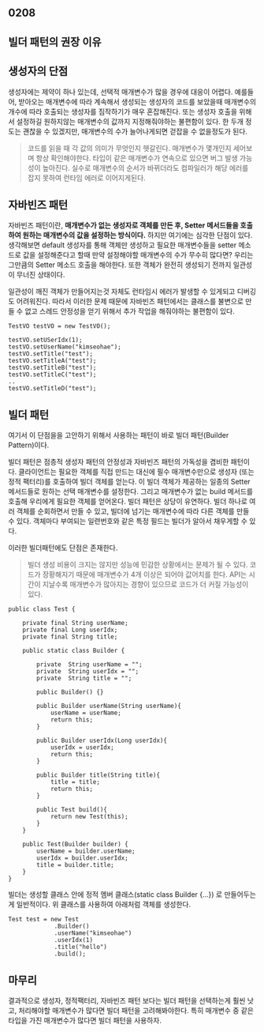 ## 0208

## 빌더 패턴의 권장 이유

## 생성자의 단점

생성자에는 제약이 하나 있는데, 선택적 매개변수가 많을 경우에 대응이 어렵다. 예를들어, 받아오는 매개변수에 따라 계속해서 생성되는 생성자의 코드를 보았을때 매개변수의 개수에 따라 호출되는 생성자를 짐작하기가 매우 혼잡해진다. 또는 생성자 호출을 위해서 설정하길 원하지않는 매개변수의 값까지 지정해줘야하는 불편함이 있다. 한 두개 정도는 괜찮을 수 있겠지만, 매개변수의 수가 늘어나게되면 걷잡을 수 없을정도가 된다.

 

> 코드를 읽을 때 각 값의 의미가 무엇인지 헷갈린다.
> 매개변수가 몇개인지 세어보며 항상 확인해야한다.
> 타입이 같은 매개변수가 연속으로 있으면 버그 발생 가능성이 높아진다.
> 실수로 매개변수의 순서가 바뀌더라도 컴파일러가 해당 에러를 잡지 못하여 런타임 에러로 이어지게된다.

 

 

 

## 자바빈즈 패턴

자바빈즈 패턴이란, **매개변수가 없는 생성자로 객체를 만든 후, Setter 메서드들을 호출하여 원하는 매개변수의 값을 설정하는 방식이다.** 하지만 여기에는 심각한 단점이 있다. 생각해보면 default 생성자를 통해 객체만 생성하고 필요한 매개변수들을 setter 메소드로 값을 설정해준다고 할때 만약 설정해야할 매개변수의 수가 무수히 많다면? 우리는 그만큼의 Setter 메소드 호출을 해야한다. 또한 객체가 완전히 생성되기 전까지 일관성이 무너진 상태이다.

 

일관성이 깨진 객체가 만들어지는것 자체도 런타임시 에러가 발생할 수 있게되고 디버깅도 어려워진다. 따라서 이러한 문제 때문에 자바빈즈 패턴에서는 클래스를 불변으로 만들 수 없고 스레드 안정성을 얻기 위해서 추가 작업을 해줘야하는 불편함이 있다.

 

```
TestVO testVO = new TestVO();

testVO.setUSerIdx(1);
testVO.setUserName("kimseohae");
testVO.setTitle("test");
testVO.setTitleA("test");
testVO.setTitleB("test");
testVO.setTitleC("test");
..
testVO.setTitleD("test");
```

 

 

 

## 빌더 패턴

여기서 이 단점을을 고안하기 위해서 사용하는 패턴이 바로 빌더 패턴(Builder Pattern)이다.

 

빌더 패턴은 점층적 생성자 패턴의 안정성과 자바빈즈 패턴의 가독성을 겸비한 패턴이다. 클라이언트는 필요한 객체를 직접 만드는 대신에 필수 매개변수만으로 생성자 (또는 정적 팩터리)를 호출하여 빌더 객체를 얻는다. 이 빌더 객체가 제공하는 일종의 Setter 메서드들로 원하는 선택 매개변수를 설정한다. 그리고 매개변수가 없는 build 메서드를 호출해 우리에게 필요한 객체를 얻어온다. 빌더 패턴은 상당이 유연하다. 빌더 하나로 여러 객체를 순회하면서 만들 수 있고, 빌더에 넘기는 매개변수에 따라 다른 객체를 만들 수 있다. 객체마다 부여되는 일련번호와 같은 특정 필드는 빌더가 알아서 채우게할 수 있다.

 

이러한 빌더패턴에도 단점은 존재한다.

> 빌더 생성 비용이 크지는 않지만 성능에 민감한 상황에서는 문제가 될 수 있다.
> 코드가 장황해지기 때문에 매개변수가 4개 이상은 되어야 값어치를 한다.
> API는 시간이 지날수록 매개변수가 많아지는 경향이 있으므로 코드가 더 커질 가능성이 있다.

 

```
public class Test {

    private final String userName;
    private final Long userIdx;
    private final String title;

    public static class Builder {

        private  String userName = "";
        private  String userIdx = "";
        private  String title = "";

        public Builder() {}

        public Builder userName(String userName){
            userName = userName;
            return this;
        }

        public Builder userIdx(Long userIdx){
            userIdx = userIdx;
            return this;
        }

        public Builder title(String title){
            title = title;
            return this;
        }

        public Test build(){
            return new Test(this);
        }
    }

    public Test(Builder builder) {
        userName = builder.userName;
        userIdx = builder.userIdx;
        title = builder.title;
    }
}
```

 

빌더는 생성할 클래스 안에 정적 멤버 클래스(static class Builder {…}) 로 만들어두는게 일반적이다. 위 클래스를 사용하여 아래처럼 객체를 생성한다.

 

```
Test test = new Test
             .Builder()
             .userName("kimseohae")
             .userIdx(1)
             .title("hello")
             .build();
```

 

 

 

## 마무리

결과적으로 생성자, 정적팩터리, 자바빈즈 패턴 보다는 빌더 패턴을 선택하는게 훨씬 낫고, 처리해야할 매개변수가 많다면 빌더 패턴을 고려해봐야한다. 특히 매개변수 중 같은 타입을 가진 매개변수가 많다면 빌더 패턴을 사용하자.